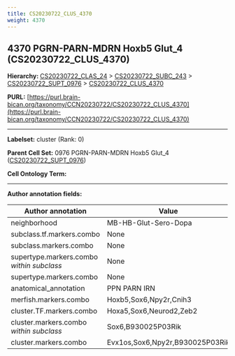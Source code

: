 ```yaml
---
title: CS20230722_CLUS_4370
weight: 4370
---
```

## 4370 PGRN-PARN-MDRN Hoxb5 Glut_4 (CS20230722_CLUS_4370)
<b>Hierarchy: </b>
[CS20230722_CLAS_24](../CS20230722_CLAS_24) >
[CS20230722_SUBC_243](../CS20230722_SUBC_243) >
[CS20230722_SUPT_0976](../CS20230722_SUPT_0976) >
[CS20230722_CLUS_4370](../CS20230722_CLUS_4370)

**PURL:** [https://purl.brain-bican.org/taxonomy/CCN20230722/CS20230722_CLUS_4370](https://purl.brain-bican.org/taxonomy/CCN20230722/CS20230722_CLUS_4370)

---


**Labelset:** cluster (Rank: 0)

**Parent Cell Set:** 0976 PGRN-PARN-MDRN Hoxb5 Glut_4 ([CS20230722_SUPT_0976](../CS20230722_SUPT_0976))



**Cell Ontology Term:** 

[MARKER GENES.]: #


---

[TRANSFERRED ANNOTATIONS.]: #


[AUTHOR ANNOTATION FIELDS.]: #


**Author annotation fields:**

| Author annotation | Value |
|-------------------|-------|
|neighborhood|MB-HB-Glut-Sero-Dopa|
|subclass.tf.markers.combo|None|
|subclass.markers.combo|None|
|supertype.markers.combo _within subclass_|None|
|supertype.markers.combo|None|
|anatomical_annotation|PPN PARN IRN|
|merfish.markers.combo|Hoxb5,Sox6,Npy2r,Cnih3|
|cluster.TF.markers.combo|Hoxa5,Sox6,Neurod2,Zeb2|
|cluster.markers.combo _within subclass_|Sox6,B930025P03Rik|
|cluster.markers.combo|Evx1os,Sox6,Npy2r,B930025P03Rik|
